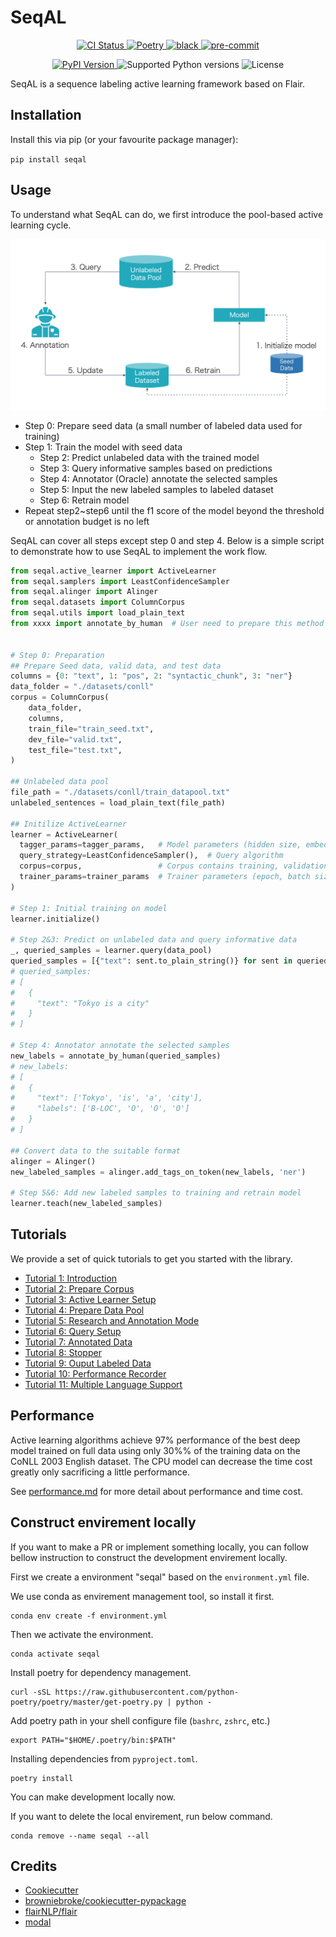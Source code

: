 # SeqAL

<!-- <p align="center">
  <a href="https://github.com/BrambleXu/seqal/actions?query=workflow%3ACI">
    <img src="https://img.shields.io/github/workflow/status/BrambleXu/seqal/CI/main?label=CI&logo=github&style=flat-square" alt="CI Status" >
  </a>
  <a href="https://seqal.readthedocs.io">
    <img src="https://img.shields.io/readthedocs/seqal.svg?logo=read-the-docs&logoColor=fff&style=flat-square" alt="Documentation Status">
  </a>
  <a href="https://codecov.io/gh/BrambleXu/seqal">
    <img src="https://img.shields.io/codecov/c/github/BrambleXu/seqal.svg?logo=codecov&logoColor=fff&style=flat-square" alt="Test coverage percentage">
  </a>
</p> -->
<p align="center">
  <a href="https://github.com/BrambleXu/seqal/actions?query=workflow%3ACI">
    <img src="https://img.shields.io/github/workflow/status/BrambleXu/seqal/CI/main?label=CI&logo=github&style=flat-square" alt="CI Status" >
  </a>
  <a href="https://python-poetry.org/">
    <img src="https://img.shields.io/badge/packaging-poetry-299bd7?style=flat-square&logo=data:image/png" alt="Poetry">
  </a>
  <a href="https://github.com/ambv/black">
    <img src="https://img.shields.io/badge/code%20style-black-000000.svg?style=flat-square" alt="black">
  </a>
  <a href="https://github.com/pre-commit/pre-commit">
    <img src="https://img.shields.io/badge/pre--commit-enabled-brightgreen?logo=pre-commit&logoColor=white&style=flat-square" alt="pre-commit">
  </a>
</p>
<p align="center">
  <a href="https://pypi.org/project/seqal/">
    <img src="https://img.shields.io/pypi/v/seqal.svg?logo=python&logoColor=fff&style=flat-square" alt="PyPI Version">
  </a>
  <img src="https://img.shields.io/pypi/pyversions/seqal.svg?style=flat-square&logo=python&amp;logoColor=fff" alt="Supported Python versions">
  <img src="https://img.shields.io/pypi/l/seqal.svg?style=flat-square" alt="License">
</p>

SeqAL is a sequence labeling active learning framework based on Flair.

## Installation

Install this via pip (or your favourite package manager):

`pip install seqal`


## Usage

To understand what SeqAL can do, we first introduce the pool-based active learning cycle.

![al_cycle](./docs/images/al_cycle.png)

- Step 0: Prepare seed data (a small number of labeled data used for training)
- Step 1: Train the model with seed data
  - Step 2: Predict unlabeled data with the trained model
  - Step 3: Query informative samples based on predictions
  - Step 4: Annotator (Oracle) annotate the selected samples
  - Step 5: Input the new labeled samples to labeled dataset
  - Step 6: Retrain model
- Repeat step2~step6 until the f1 score of the model beyond the threshold or annotation budget is no left

SeqAL can cover all steps except step 0 and step 4. Below is a simple script to demonstrate how to use SeqAL to implement the work flow.

```python
from seqal.active_learner import ActiveLearner
from seqal.samplers import LeastConfidenceSampler
from seqal.alinger import Alinger
from seqal.datasets import ColumnCorpus
from seqal.utils import load_plain_text
from xxxx import annotate_by_human  # User need to prepare this method


# Step 0: Preparation
## Prepare Seed data, valid data, and test data
columns = {0: "text", 1: "pos", 2: "syntactic_chunk", 3: "ner"}
data_folder = "./datasets/conll"
corpus = ColumnCorpus(
    data_folder,
    columns,
    train_file="train_seed.txt",
    dev_file="valid.txt",
    test_file="test.txt",
)

## Unlabeled data pool
file_path = "./datasets/conll/train_datapool.txt"
unlabeled_sentences = load_plain_text(file_path)

## Initilize ActiveLearner
learner = ActiveLearner(
  tagger_params=tagger_params,   # Model parameters (hidden size, embedding, etc.)
  query_strategy=LeastConfidenceSampler(),  # Query algorithm
  corpus=corpus,                 # Corpus contains training, validation, test data
  trainer_params=trainer_params  # Trainer parameters (epoch, batch size, etc.)
)

# Step 1: Initial training on model
learner.initialize()

# Step 2&3: Predict on unlabeled data and query informative data
_, queried_samples = learner.query(data_pool)
queried_samples = [{"text": sent.to_plain_string()} for sent in queried_samples]  # Convert sentence class to plain text
# queried_samples:
# [
#   {
#     "text": "Tokyo is a city"
#   }
# ]

# Step 4: Annotator annotate the selected samples
new_labels = annotate_by_human(queried_samples)
# new_labels:
# [
#   {
#     "text": ['Tokyo', 'is', 'a', 'city'],
#     "labels": ['B-LOC', 'O', 'O', 'O']
#   }
# ]

## Convert data to the suitable format
alinger = Alinger()
new_labeled_samples = alinger.add_tags_on_token(new_labels, 'ner')

# Step 5&6: Add new labeled samples to training and retrain model
learner.teach(new_labeled_samples)
```

## Tutorials

We provide a set of quick tutorials to get you started with the library.

- [Tutorial 1: Introduction](docs/TUTORIAL_1_Introduction.md)
- [Tutorial 2: Prepare Corpus](docs/TUTORIAL_2_Prepare_Corpus.md)
- [Tutorial 3: Active Learner Setup](docs/TUTORIAL_3_Active_Learner_Setup.md)
- [Tutorial 4: Prepare Data Pool](docs/TUTORIAL_4_Prepare_Data_Pool.md)
- [Tutorial 5: Research and Annotation Mode](docs/TUTORIAL_5_Research_and_Annotation_Mode.md)
- [Tutorial 6: Query Setup](docs/TUTORIAL_6_Query_Setup.md)
- [Tutorial 7: Annotated Data](docs/TUTORIAL_7_Annotated_Data.md)
- [Tutorial 8: Stopper](docs/TUTORIAL_8_Stopper.md)
- [Tutorial 9: Ouput Labeled Data](docs/TUTORIAL_9_Ouput_Labeled_Data.md)
- [Tutorial 10: Performance Recorder](docs/TUTORIAL_10_Performance_Recorder.md)
- [Tutorial 11: Multiple Language Support](docs/TUTORIAL_11_Multiple_Language_Support.md)

## Performance

Active learning algorithms achieve 97% performance of the best deep model trained on full data using only 30%% of the training data on the CoNLL 2003 English dataset. The CPU model can decrease the time cost greatly only sacrificing a little performance.

See [performance.md](./docs/performance.md) for more detail about performance and time cost.


## Construct envirement locally

If you want to make a PR or implement something locally, you can follow bellow instruction to construct the development envirement locally.

First we create a environment "seqal" based on the `environment.yml` file.

We use conda as envirement management tool, so install it first.

```
conda env create -f environment.yml
```

Then we activate the environment.

```
conda activate seqal
```

Install poetry for dependency management.

```
curl -sSL https://raw.githubusercontent.com/python-poetry/poetry/master/get-poetry.py | python -
```

Add poetry path in your shell configure file (`bashrc`, `zshrc`, etc.)
```
export PATH="$HOME/.poetry/bin:$PATH"
```

Installing dependencies from `pyproject.toml`.

```
poetry install
```

You can make development locally now.

If you want to delete the local envirement, run below command.
```
conda remove --name seqal --all
```

## Credits

- [Cookiecutter](https://github.com/audreyr/cookiecutter)
- [browniebroke/cookiecutter-pypackage](https://github.com/browniebroke/cookiecutter-pypackage)
- [flairNLP/flair](https://github.com/flairNLP/flair)
- [modal](https://github.com/modAL-python/modAL)
